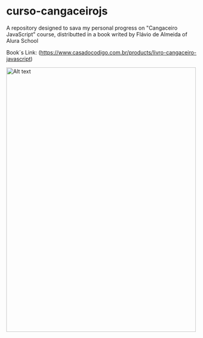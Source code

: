 # curso-cangaceirojs
A repository designed to sava my personal progress on "Cangaceiro JavaScript" course, distributted in a book writed by Flávio de Almeida of Alura School

Book´s Link: (https://www.casadocodigo.com.br/products/livro-cangaceiro-javascript)

<img src="https://m.media-amazon.com/images/I/71c3Vy1t8OL._UF894,1000_QL80_.jpg" alt="Alt text" width="500" height="700">
